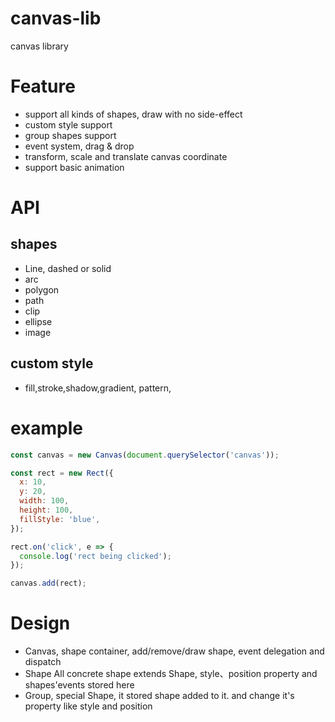 # canvas-lib
canvas library

# Feature
* support all kinds of shapes, draw with no side-effect
* custom style support
* group shapes support
* event system, drag & drop
* transform, scale and translate canvas coordinate
* support basic animation

# API

## shapes
* Line, dashed or solid
* arc
* polygon
* path
* clip
* ellipse
* image

## custom style
* fill,stroke,shadow,gradient, pattern,

# example
```JavaScript
const canvas = new Canvas(document.querySelector('canvas'));

const rect = new Rect({
  x: 10,
  y: 20,
  width: 100,
  height: 100,
  fillStyle: 'blue',
});

rect.on('click', e => {
  console.log('rect being clicked');
});

canvas.add(rect);
```
# Design

* Canvas, shape container, add/remove/draw shape, event delegation and dispatch
* Shape All concrete shape extends Shape, style、position property and shapes'events stored here
* Group, special Shape, it stored shape added to it. and change it's property like style and position